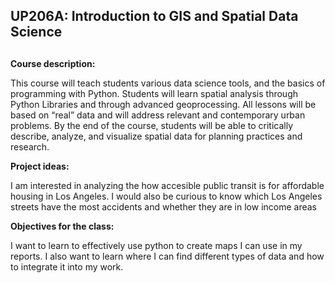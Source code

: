 ## UP206A: Introduction to GIS and Spatial Data Science <h2> 

**Course description:**

This course will teach students various data science tools, and the basics of programming with Python. Students will learn spatial analysis through Python Libraries and through advanced geoprocessing. All lessons will be based on “real” data and will address relevant and contemporary urban problems. By the end of the course, students will be able to critically describe, analyze, and visualize spatial data for planning practices and research.

**Project ideas:**

I am interested in analyzing the how accesible public transit is for affordable housing in Los Angeles. 
I would also be curious to know which Los Angeles streets have the most accidents and whether they are in low income areas

**Objectives for the class:**

I want to learn to effectively use python to create maps I can use in my reports. I also want to learn where I can find different types of data and how to integrate it into my work. 


